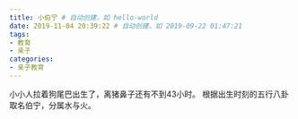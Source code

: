```yaml
---
title: 小伯宁 # 自动创建，如 hello-world
date: 2019-11-04 20:39:22 # 自动创建，如 2019-09-22 01:47:21
tags: 
- 教育
- 亲子
categories:
- 亲子教育  
---
```

小小人拉着狗尾巴出生了，离猪鼻子还有不到43小时。
根据出生时刻的五行八卦取名伯宁，分属水与火。